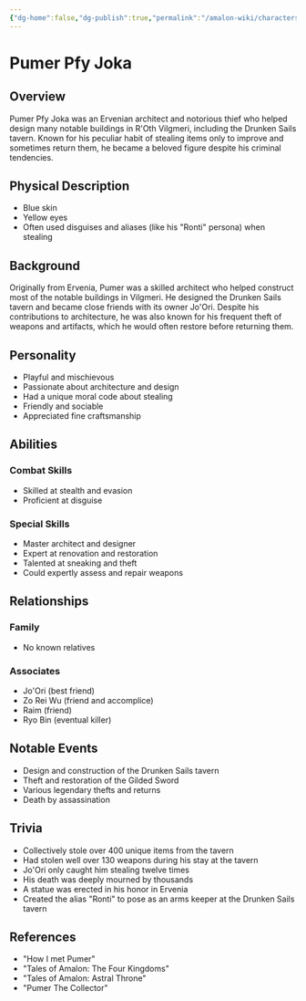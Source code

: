 ```yaml
---
{"dg-home":false,"dg-publish":true,"permalink":"/amalon-wiki/characters/major-characters/pumer-pfy-joka/","dgPassFrontmatter":true,"noteIcon":""}
---
```


# Pumer Pfy Joka

## Overview
Pumer Pfy Joka was an Ervenian architect and notorious thief who helped design many notable buildings in R'Oth Vilgmeri, including the Drunken Sails tavern. Known for his peculiar habit of stealing items only to improve and sometimes return them, he became a beloved figure despite his criminal tendencies.

## Physical Description
- Blue skin
- Yellow eyes
- Often used disguises and aliases (like his "Ronti" persona) when stealing

## Background
Originally from Ervenia, Pumer was a skilled architect who helped construct most of the notable buildings in Vilgmeri. He designed the Drunken Sails tavern and became close friends with its owner Jo'Ori. Despite his contributions to architecture, he was also known for his frequent theft of weapons and artifacts, which he would often restore before returning them.

## Personality
- Playful and mischievous
- Passionate about architecture and design
- Had a unique moral code about stealing
- Friendly and sociable
- Appreciated fine craftsmanship

## Abilities
### Combat Skills
- Skilled at stealth and evasion
- Proficient at disguise

### Special Skills
- Master architect and designer
- Expert at renovation and restoration
- Talented at sneaking and theft
- Could expertly assess and repair weapons

## Relationships
### Family
- No known relatives

### Associates
- Jo'Ori (best friend)
- Zo Rei Wu (friend and accomplice)
- Raim (friend)
- Ryo Bin (eventual killer)

## Notable Events
- Design and construction of the Drunken Sails tavern
- Theft and restoration of the Gilded Sword
- Various legendary thefts and returns
- Death by assassination

## Trivia
- Collectively stole over 400 unique items from the tavern
- Had stolen well over 130 weapons during his stay at the tavern
- Jo'Ori only caught him stealing twelve times
- His death was deeply mourned by thousands
- A statue was erected in his honor in Ervenia
- Created the alias "Ronti" to pose as an arms keeper at the Drunken Sails tavern

## References
- "How I met Pumer"
- "Tales of Amalon: The Four Kingdoms"
- "Tales of Amalon: Astral Throne"
- "Pumer The Collector"